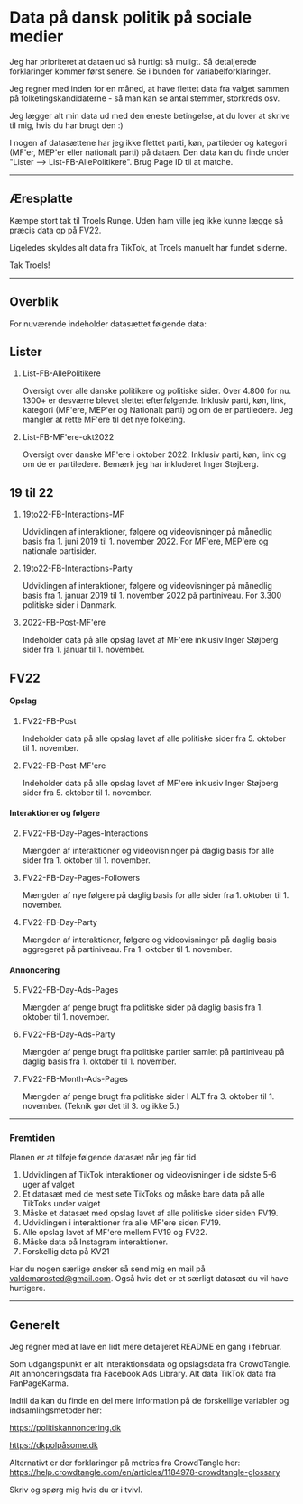 # Data på dansk politik på sociale medier

Jeg har prioriteret at dataen ud så hurtigt så muligt. Så detaljerede forklaringer kommer først senere. Se i bunden for variabelforklaringer.

Jeg regner med inden for en måned, at have flettet data fra valget sammen på folketingskandidaterne - så man kan se antal stemmer, storkreds osv.

Jeg lægger alt min data ud med den eneste betingelse, at du lover at skrive til mig, hvis du har brugt den :)

I nogen af datasættene har jeg ikke flettet parti, køn, partileder og kategori (MF'er, MEP'er eller nationalt parti) på dataen. Den data kan du finde under "Lister --> List-FB-AllePolitikere". Brug Page ID til at matche.

-----------------------

## Æresplatte 

Kæmpe stort tak til Troels Runge. Uden ham ville jeg ikke kunne lægge så præcis data op på FV22. 

Ligeledes skyldes alt data fra TikTok, at Troels manuelt har fundet siderne.

Tak Troels!

-----------------------



## Overblik

For nuværende indeholder datasættet følgende data:

## Lister

1. List-FB-AllePolitikere
    
    Oversigt over alle danske politikere og politiske sider. Over 4.800 for nu. 1300+ er desværre blevet slettet efterfølgende. Inklusiv parti, køn, link, kategori (MF'ere, MEP'er og Nationalt parti) og om de er partiledere. Jeg mangler at rette MF'ere til det nye folketing.

2. List-FB-MF'ere-okt2022
    
    Oversigt over danske MF'ere i oktober 2022. Inklusiv parti, køn, link og om de er partiledere. Bemærk jeg har inkluderet Inger Støjberg. 

## 19 til 22

1. 19to22-FB-Interactions-MF

    Udviklingen af interaktioner, følgere og videovisninger på månedlig basis fra 1. juni 2019 til 1. november 2022. For MF'ere, MEP'ere og nationale       partisider.
    
2. 19to22-FB-Interactions-Party

     Udviklingen af interaktioner, følgere og videovisninger på månedlig basis fra 1. januar 2019 til 1. november 2022 på partiniveau. For 3.300 politiske sider i Danmark.
     
3. 2022-FB-Post-MF'ere

    Indeholder data på alle opslag lavet af MF'ere inklusiv Inger Støjberg sider fra 1. januar til 1. november. 
  
## FV22

#### Opslag

1. FV22-FB-Post

    Indeholder data på alle opslag lavet af alle politiske sider fra 5. oktober til 1. november. 
    
2. FV22-FB-Post-MF'ere

    Indeholder data på alle opslag lavet af MF'ere inklusiv Inger Støjberg sider fra 5. oktober til 1. november. 
    
#### Interaktioner og følgere 

2. FV22-FB-Day-Pages-Interactions
    
    Mængden af interaktioner og videovisninger på daglig basis for alle sider fra 1. oktober til 1. november.
    
3. FV22-FB-Day-Pages-Followers 
    
    Mængden af nye følgere på daglig basis for alle sider fra 1. oktober til 1. november.
    
4. FV22-FB-Day-Party

   Mængden af interaktioner, følgere og videovisninger på daglig basis aggregeret på partiniveau. Fra 1. oktober til 1. november.
   
#### Annoncering
  
5. FV22-FB-Day-Ads-Pages

   Mængden af penge brugt fra politiske sider på daglig basis fra 1. oktober til 1. november.
   
6. FV22-FB-Day-Ads-Party

   Mængden af penge brugt fra politiske partier samlet på partiniveau på daglig basis fra 1. oktober til 1. november.
   
7. FV22-FB-Month-Ads-Pages

   Mængden af penge brugt fra politiske sider I ALT fra 3. oktober til 1. november. (Teknik gør det til 3. og ikke 5.)
   
-----------------
   
   
### Fremtiden

Planen er at tilføje følgende datasæt når jeg får tid.

1. Udviklingen af TikTok interaktioner og videovisninger i de sidste 5-6 uger af valget
2. Et datasæt med de mest sete TikToks og måske bare data på alle TikToks under valget
3. Måske et datasæt med opslag lavet af alle politiske sider siden FV19. 
4. Udviklingen i interaktioner fra alle MF'ere siden FV19. 
5. Alle opslag lavet af MF'ere mellem FV19 og FV22. 
6. Måske data på Instagram interaktioner. 
7. Forskellig data på KV21

Har du nogen særlige ønsker så send mig en mail på valdemarosted@gmail.com. Også hvis det er et særligt datasæt du vil have hurtigere.

---------------

## Generelt

Jeg regner med at lave en lidt mere detaljeret README en gang i februar. 

Som udgangspunkt er alt interaktionsdata og opslagsdata fra CrowdTangle. Alt annonceringsdata fra Facebook Ads Library. Alt data TikTok data fra FanPageKarma.

Indtil da kan du finde en del mere information på de forskellige variabler og indsamlingsmetoder her:

https://politiskannoncering.dk

https://dkpolpåsome.dk

Alternativt er der forklaringer på metrics fra CrowdTangle her:
https://help.crowdtangle.com/en/articles/1184978-crowdtangle-glossary

Skriv og spørg mig hvis du er i tvivl.
   
   
